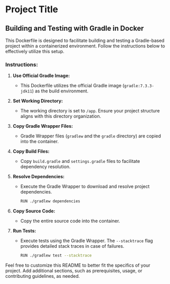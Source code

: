 # Project Title

## Building and Testing with Gradle in Docker

This Dockerfile is designed to facilitate building and testing a Gradle-based project within a containerized environment. Follow the instructions below to effectively utilize this setup.

### Instructions:

1. **Use Official Gradle Image:**
   - This Dockerfile utilizes the official Gradle image (`gradle:7.3.3-jdk11`) as the build environment.

2. **Set Working Directory:**
   - The working directory is set to `/app`. Ensure your project structure aligns with this directory organization.

3. **Copy Gradle Wrapper Files:**
   - Gradle Wrapper files (`gradlew` and the `gradle` directory) are copied into the container.

4. **Copy Build Files:**
   - Copy `build.gradle` and `settings.gradle` files to facilitate dependency resolution.

5. **Resolve Dependencies:**
   - Execute the Gradle Wrapper to download and resolve project dependencies.

     ```bash
     RUN ./gradlew dependencies
     ```

6. **Copy Source Code:**
   - Copy the entire source code into the container.

7. **Run Tests:**
   - Execute tests using the Gradle Wrapper. The `--stacktrace` flag provides detailed stack traces in case of failures.

     ```bash
     RUN ./gradlew test --stacktrace
     ```

Feel free to customize this README to better fit the specifics of your project. Add additional sections, such as prerequisites, usage, or contributing guidelines, as needed.
